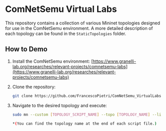 # ComNetSemu Virtual Labs

This repository contains a collection of various Mininet topologies designed for use in the ComNetSemu environment. A more detailed description of each topology can be found in the `StaticTopologies` folder.

## How to Demo

1. Install the ComNetSemu environment: [https://www.granelli-lab.org/researches/relevant-projects/comnetsemu-labs](https://www.granelli-lab.org/researches/relevant-projects/comnetsemu-labs)

2. Clone the repository:  
   ```bash
   git clone https://github.com/FrancescoPietri/ComNetSemu_VirtualLabs

3. Navigate to the desired topology and execute:
   ```bash
   sudo mn --custom [TOPOLOGY_SCRIPT_NAME] --topo [TOPOLOGY_NAME] --link tc
   
   *(You can find the topology name at the end of each script file.)